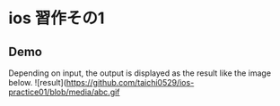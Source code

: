 # ios 習作その1

## Demo

Depending on input, the output is displayed as the result like the image below.
![result](https://github.com/taichi0529/ios-practice01/blob/media/abc.gif

